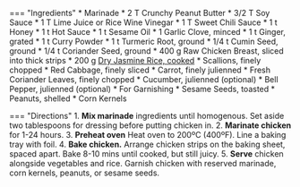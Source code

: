 === "Ingredients"
    * Marinade
        * 2 T Crunchy Peanut Butter
        * 3/2 T Soy Sauce
        * 1 T Lime Juice or Rice Wine Vinegar
        * 1 T Sweet Chili Sauce
        * 1 t Honey
        * 1 t Hot Sauce
        * 1 t Sesame Oil
        * 1 Garlic Clove, minced
        * 1 t Ginger, grated
        * 1 t Curry Powder
        * 1 t Turmeric Root, ground
        * 1/4 t Cumin Seed, ground
        * 1/4 t Coriander Seed, ground
    * 400 g Raw Chicken Breast, sliced into thick strips
    * 200 g [Dry Jasmine Rice, cooked](../grains/rice/jasmine-rice.md)
    * Scallions, finely chopped
    * Red Cabbage, finely sliced
    * Carrot, finely julienned
    * Fresh Coriander Leaves, finely chopped
    * Cucumber, julienned (optional)
    * Bell Pepper, julienned (optional)
    * For Garnishing
        * Sesame Seeds, toasted
        * Peanuts, shelled
        * Corn Kernels

=== "Directions"
    1. **Mix marinade** ingredients until homogenous. Set aside two tablespoons for dressing before putting chicken in.
    2. **Marinate chicken** for 1-24 hours.
    3. **Preheat oven** Heat oven to 200ºC (400ºF). Line a baking tray with foil.
    4. **Bake chicken.** Arrange chicken strips on the baking sheet, spaced apart. Bake 8-10 mins until cooked, but still juicy.
    5. **Serve** chicken alongside vegetables and rice. Garnish chicken with reserved marinade, corn kernels, peanuts, or sesame seeds.

[^salad]:
    Buenfeld, Sara. ["Chicken Satay Salad."](https://www.bbcgoodfood.com/recipes/chicken-satay-salad) _BBC Good Eats._ September 2015.
[^strips]:
    Buenfeld, Sara. ["Nutty Chicken Satay Strips."](https://www.bbcgoodfood.com/recipes/nutty-chicken-sate-strips) _BBC Good Eats._ September 2017.
